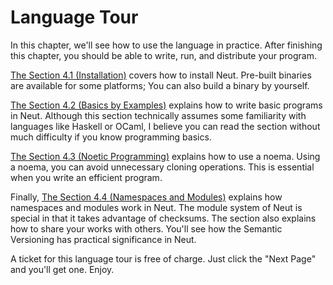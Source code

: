 # Language Tour

In this chapter, we'll see how to use the language in practice. After finishing this chapter, you should be able to write, run, and distribute your program.

[The Section 4.1 (Installation)](./installation.md) covers how to install Neut. Pre-built binaries are available for some platforms; You can also build a binary by yourself.

[The Section 4.2 (Basics by Examples)](./basics-by-examples.md) explains how to write basic programs in Neut. Although this section technically assumes some familiarity with languages like Haskell or OCaml, I believe you can read the section without much difficulty if you know programming basics.

[The Section 4.3 (Noetic Programming)](./noetic-programming.md) explains how to use a noema. Using a noema, you can avoid unnecessary cloning operations. This is essential when you write an efficient program.

Finally, [The Section 4.4 (Namespaces and Modules)](./namespaces-and-modules.md) explains how namespaces and modules work in Neut. The module system of Neut is special in that it takes advantage of checksums. The section also explains how to share your works with others. You'll see how the Semantic Versioning has practical significance in Neut.

A ticket for this language tour is free of charge. Just click the "Next Page" and you'll get one. Enjoy.
